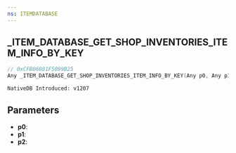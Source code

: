 ```yaml
---
ns: ITEMDATABASE
---
```

## _ITEM_DATABASE_GET_SHOP_INVENTORIES_ITEM_INFO_BY_KEY

```c
// 0xCFB06801F5099B25
Any _ITEM_DATABASE_GET_SHOP_INVENTORIES_ITEM_INFO_BY_KEY(Any p0, Any p1, Any p2);
```

```
NativeDB Introduced: v1207
```

## Parameters
* **p0**:
* **p1**:
* **p2**:
